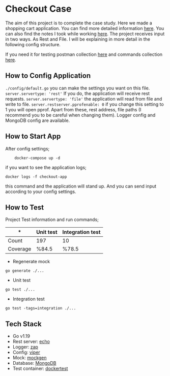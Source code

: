 # Checkout Case

The aim of this project is to complete the case study. Here we made a shopping
cart application. You can find more detailed information [here](/docs/case.md). 
You can also find the notes I took while working [here](/docs/case.png). 
The project receives input in two ways. As Rest and File.
I will be explaining in more detail in the following config structure.


If you need it for testing  postman collection [here](/docs/case.json) and commands collection [here](/docs/case.md).

## How to Config Application

`./config/default.go` you can make the settings you want on this file. `server.servertype: 'rest'` 
If you do, the application will receive rest requests. `server.servertype: 'file'`
the application will read from file and write to file. `server.restserver.pprofenable: 0` 
if you change this setting to 1 you will open pprof. Apart from these, rest address, 
file paths (I recommend you to be careful when changing them). 
Logger config and MongoDB config are available.

## How to Start App

After config settings;

```shell
    docker-compose up -d
```

if you want to see the application logs;

```shell
docker logs -f checkout-app
```
this command and the application will stand up. And you can send input according to your config settings.

## How to Test

Project Test information and run commands;

| *        | Unit test | Integration test |
|----------|-----------|------------------|
| Count    | 197       | 10               |
| Coverage | %84.5     | %78.5            |

* Regenerate mock

```shell
go generate ./...
```

* Unit test

```shell
go test ./...
```

* Integration test

```shell
go test -tags=integration ./...
```

## Tech Stack

* Go v1.19
* Rest server: [echo](https://echo.labstack.com/)
* Logger: [zap](https://github.com/uber-go/zap)
* Config: [viper](https://github.com/spf13/viper)
* Mock: [mockgen](https://github.com/golang/mock)
* Database: [MongoDB](https://www.mongodb.com/)
* Test container: [dockertest](https://github.com/ory/dockertest)
